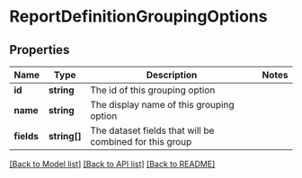 # ReportDefinitionGroupingOptions

## Properties
Name | Type | Description | Notes
------------ | ------------- | ------------- | -------------
**id** | **string** | The id of this grouping option | 
**name** | **string** | The display name of this grouping option | 
**fields** | **string[]** | The dataset fields that will be combined for this group | 

[[Back to Model list]](../README.md#documentation-for-models) [[Back to API list]](../README.md#documentation-for-api-endpoints) [[Back to README]](../README.md)


